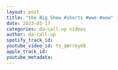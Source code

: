 ```yaml
---
layout: post
title: "the Big Show #shorts #wwe #aew"
date: 2023-01-17
categories: da-call-up videos
author: da-call-up
spotify_track_id: 
youtube_video_id: ts_qWrrbyU8
apple_track_id: 
youtube_metadata: 
---
```

